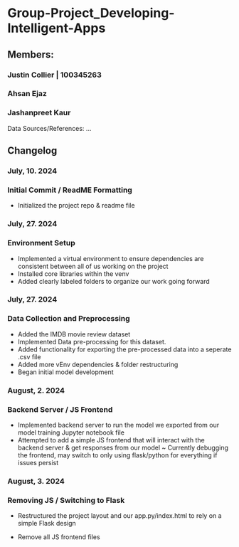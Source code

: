 # Group-Project_Developing-Intelligent-Apps
## Members:
### Justin Collier | 100345263
### Ahsan Ejaz
### Jashanpreet Kaur

Data Sources/References: ... 
 
## Changelog
### July, 10. 2024 
### Initial Commit / ReadME Formatting
+ Initialized the project repo & readme file

### July, 27. 2024
### Environment Setup
+ Implemented a virtual environment to ensure dependencies are consistent between all of us working on the project
+ Installed core libraries within the venv
+ Added clearly labeled folders to organize our work going forward

### July, 27. 2024 
### Data Collection and Preprocessing
+ Added the IMDB movie review dataset
+ Implemented Data pre-processing for this dataset.
+ Added functionality for exporting the pre-processed data into a seperate .csv file
+ Added more vEnv dependencies & folder restructuring
+ Began initial model development

### August, 2. 2024 
### Backend Server / JS Frontend
+ Implemented backend server to run the model we exported from our model training Jupyter notebook file
+ Attempted to add a simple JS frontend that will interact with the backend server & get responses from our model
~ Currently debugging the frontend, may switch to only using flask/python for everything if issues persist

### August, 3. 2024 
### Removing JS / Switching to Flask
+ Restructured the project layout and our app.py/index.html to rely on a simple Flask design
- Remove all JS frontend files

